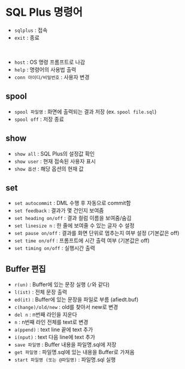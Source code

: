 # SQL Plus 명령어
- `sqlplus` : 접속
- `exit` : 종료
<br/>

- `host` : OS 명령 프롬프트로 나감
- `help` : 명령어의 사용법 출력
- `conn 아이디/비밀번호` : 사용자 변경

## spool
- `spool 파일명` : 화면에 출력되는 결과 저장 (ex. `spool file.sql`)
- `spool off` : 저장 종료

## show
- `show all` : SQL Plus의 설정값 확인
- `show user` : 현재 접속된 사용자 표시
- `show 옵션` : 해당 옵션의 현재 값

## set
- `set autocommit` : DML 수행 후 자동으로 commit함
- `set feedback` : 결과가 몇 건인지 보여줌
- `set heading on/off` : 결과 컬럼 이름을 보여줌/숨김
- `set linesize n` : 한 줄에 보여줄 수 있는 글자 수 설정
- `set pause on/off` : 결과를 화면 단위로 멈추는지 여부 설정 (기본값은 off)
- `set time on/off` : 프롬프트에 시간 출력 여부 (기본값은 off)
- `set timing on/off` : 실행시간 출력

## Buffer 편집
- `r(un)` : Buffer에 있는 문장 실행 (`/`와 같다)
- `l(ist)` : 전체 문장 출력
- `ed(it)` : Buffer에 있는 문장을 파일로 부름 (afiedt.buf)
- `c(hange)/old/new` : old를 찾아서 new로 변경
- `del n` : n번째 라인을 지운다
- `n` : n번째 라인 전체를 text로 변경
- `a(ppend)` : text line 끝에 text 추가
- `i(nput)` : text 다음 line에 text 추가
- `save 파일명` : Buffer 내용을 파일명.sql에 저장
- `get 파일명` : 파일명.sql에 있는 내용을 Buffer로 가져옴
- `start 파일명 (또는 @파일명)` : 파일명.sql 실행
